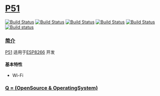 ﻿# [P51](https://github.com/OS-Q/P51)

[![Build Status](https://github.com/OS-Q/P51/workflows/macos/badge.svg)](https://github.com/OS-Q/P51/actions/workflows/macos.yml)
[![Build Status](https://github.com/OS-Q/P51/workflows/ubuntu/badge.svg)](https://github.com/OS-Q/P51/actions/workflows/ubuntu.yml)
[![Build Status](https://github.com/OS-Q/P51/workflows/windows/badge.svg)](https://github.com/OS-Q/P51/actions/workflows/windows.yml)
[![Build Status](https://github.com/OS-Q/P51/workflows/PlatformIO/badge.svg)](https://github.com/OS-Q/P51/actions/workflows/platformio.yml)
[![Build Status](https://travis-ci.com/OS-Q/P51.svg?branch=master)](https://travis-ci.com/OS-Q/P51)
[![Build status](https://ci.appveyor.com/api/projects/status/onjfmhvg7g6u5dqk?svg=true)](https://ci.appveyor.com/project/Qitas/p51)

### [简介](https://github.com/OS-Q/P51/wiki)

[P51](https://github.com/OS-Q/P51) 适用于[ESP8266](https://www.espressif.com/zh-hans/products/socs/esp8266) 开发

 #### 基本特性

* Wi-Fi

### [Q = (OpenSource & OperatingSystem) ](http://www.OS-Q.com)
